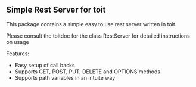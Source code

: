 ## Simple Rest Server for toit

This package contains a simple easy to use rest server written in toit.

Please consult the toitdoc for the class RestServer for detailed instructions on usage

Features:
* Easy setup of call backs
* Supports GET, POST, PUT, DELETE and OPTIONS methods
* Supports path variables in an intuite way
